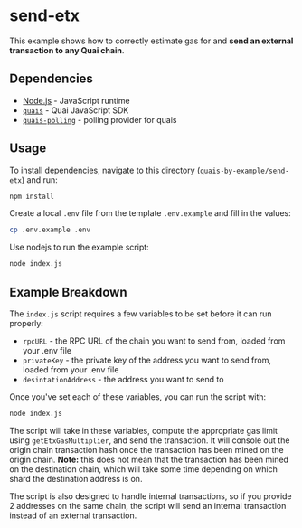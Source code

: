 # send-etx

This example shows how to correctly estimate gas for and **send an external transaction to any Quai chain**.

## Dependencies

- [Node.js](https://nodejs.org/en/) - JavaScript runtime
- [`quais`](https://www.npmjs.com/package/quais) - Quai JavaScript SDK
- [`quais-polling`](https://www.npmjs.com/package/quais-polling) - polling provider for quais

## Usage

To install dependencies, navigate to this directory (`quais-by-example/send-etx`) and run:

```bash
npm install
```

Create a local `.env` file from the template `.env.example` and fill in the values:

```bash
cp .env.example .env
```

Use nodejs to run the example script:

```bash
node index.js
```

## Example Breakdown

The `index.js` script requires a few variables to be set before it can run properly:

- `rpcURL` - the RPC URL of the chain you want to send from, loaded from your .env file
- `privateKey` - the private key of the address you want to send from, loaded from your .env file
- `desintationAddress` - the address you want to send to

Once you've set each of these variables, you can run the script with:

```bash
node index.js
```

The script will take in these variables, compute the appropriate gas limit using `getEtxGasMultiplier`, and send the transaction. It will console out the origin chain transaction hash once the transaction has been mined on the origin chain. **Note:** this does not mean that the transaction has been mined on the destination chain, which will take some time depending on which shard the destination address is on.

The script is also designed to handle internal transactions, so if you provide 2 addresses on the same chain, the script will send an internal transaction instead of an external transaction.
